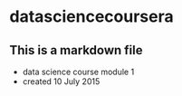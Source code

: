 # datasciencecoursera
## This is a markdown file
* data science course module 1
* created 10 July 2015
